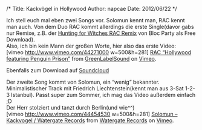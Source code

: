 /*
Title: Kackvögel in Hollywood
Author: napcae
Date: 2012/06/22
*/

Ich stell euch mal eben zwei Songs vor. Solomun kennt man, RAC kennt man auch. Von dem Duo RAC kommt allerdings die erste Single(davor gabs nur Remixe, z.B. der [Hunting for Witches RAC Remix][1] von Bloc Party als Free Download).  
Also, ich bin kein Mann der großen Worte, hier also das erste Video:  
[vimeo http://www.vimeo.com/44271000 w=500&h=281] 
[RAC “Hollywood featuring Penguin Prison”][2] from [GreenLabelSound][3] on [Vimeo][4].

Ebenfalls zum Download auf [Soundcloud][5]

Der zweite Song kommt von Solomun, ein “wenig” bekannter. Minimalistischer Track mit Friedrich Liechtenstein(kennt man aus 3-Sat 1-2-3 Istanbul). Passt super zum Sommer, ich mag das Video außerdem einfach ;D  
Der Herr stolziert und tanzt durch Berlin(und wie^^)  
[vimeo http://www.vimeo.com/44454530 w=500&h=281] 
[Solomun – Kackvogel / Watergate Records][6] from [Watergate Records][7] on [Vimeo][4].

 [1]: http://stereogum.com/5010/new_bloc_party_hunting_for_witches_rac_remix/mp3/
 [2]: http://vimeo.com/44271000
 [3]: http://vimeo.com/greenlabelsound
 [4]: http://vimeo.com
 [5]: http://soundcloud.com/rac/sets/rac-hollywood-ft-penguin-prison/
 [6]: http://vimeo.com/44454530
 [7]: http://vimeo.com/user12226609